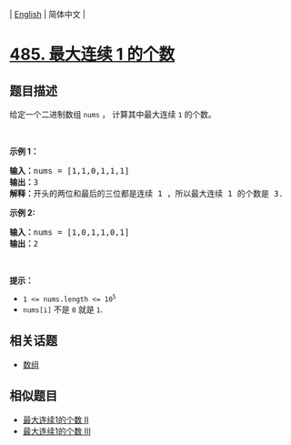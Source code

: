 
| [English](README_EN.md) | 简体中文 |

# [485. 最大连续 1 的个数](https://leetcode-cn.com/problems/max-consecutive-ones/)

## 题目描述

<p>给定一个二进制数组 <code>nums</code> ， 计算其中最大连续 <code>1</code> 的个数。</p>

<p>&nbsp;</p>

<p><strong>示例 1：</strong></p>

<pre>
<strong>输入：</strong>nums = [1,1,0,1,1,1]
<strong>输出：</strong>3
<strong>解释：</strong>开头的两位和最后的三位都是连续 1 ，所以最大连续 1 的个数是 3.
</pre>

<p><strong>示例 2:</strong></p>

<pre>
<b>输入：</b>nums = [1,0,1,1,0,1]
<b>输出：</b>2
</pre>

<p>&nbsp;</p>

<p><strong>提示：</strong></p>

<ul>
	<li><code>1 &lt;= nums.length &lt;= 10<sup>5</sup></code></li>
	<li><code>nums[i]</code>&nbsp;不是&nbsp;<code>0</code>&nbsp;就是&nbsp;<code>1</code>.</li>
</ul>


## 相关话题

- [数组](https://leetcode-cn.com/tag/array)

## 相似题目

- [最大连续1的个数 II](../max-consecutive-ones-ii/README.md)
- [最大连续1的个数 III](../max-consecutive-ones-iii/README.md)
